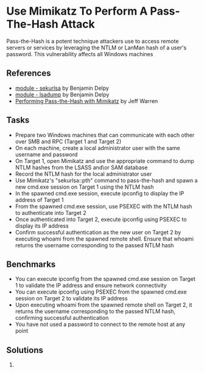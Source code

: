 # Use Mimikatz To Perform A Pass-The-Hash Attack
Pass-the-Hash is a potent technique attackers use to access remote servers or services by leveraging the NTLM or LanMan hash of a user's password. This vulnerability affects all Windows machines


## References
- [module - sekurlsa](https://github.com/gentilkiwi/mimikatz/wiki/module-~-sekurlsa) by Benjamin Delpy
- [module - lsadump](https://github.com/gentilkiwi/mimikatz/wiki/module-~-lsadump) by Benjamin Delpy
- [Performing Pass-the-Hash with Mimikatz](https://blog.stealthbits.com/passing-the-hash-with-mimikatz) by Jeff Warren


## Tasks
- Prepare two Windows machines that can communicate with each other over SMB and RPC (Target 1 and Target 2)
- On each machine, create a local administrator user with the same username and password
- On Target 1, open Mimikatz and use the appropriate command to dump NTLM hashes from the LSASS and\or SAM database
- Record the NTLM hash for the local administrator user
- Use Mimikatz's "sekurlsa::pth" command to pass-the-hash and spawn a new cmd.exe session on Target 1 using the NTLM hash
- In the spawned cmd.exe session, execute ipconfig to display the IP address of Target 1
- From the spawned cmd.exe session, use PSEXEC with the NTLM hash to authenticate into Target 2
- Once authenticated into Target 2, execute ipconfig using PSEXEC to display its IP address
- Confirm successful authentication as the new user on Target 2 by executing whoami from the spawned remote shell. Ensure that whoami returns the username corresponding to the passed NTLM hash


## Benchmarks
- You can execute ipconfig from the spawned cmd.exe session on Target 1 to validate the IP address and ensure network connectivity
- You can execute ipconfig using PSEXEC from the spawned cmd.exe session on Target 2 to validate its IP address
- Upon executing whoami from the spawned remote shell on Target 2, it returns the username corresponding to the passed NTLM hash, confirming successful authentication
- You have not used a password to connect to the remote host at any point



## Solutions
1. 





